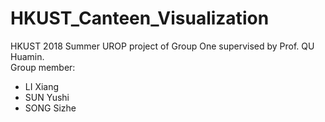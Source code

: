 # HKUST_Canteen_Visualization
HKUST 2018 Summer UROP project of Group One supervised by Prof. QU Huamin.  
Group member:  
- LI Xiang  
- SUN Yushi  
- SONG Sizhe  
